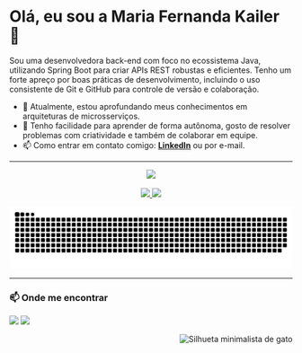 <div align="left">
  <h1>Olá, eu sou a Maria Fernanda Kailer 👋</h1>
</div>

<p align="left">
  Sou uma desenvolvedora back-end com foco no ecossistema Java, utilizando Spring Boot para criar APIs REST robustas e eficientes. Tenho um forte apreço por boas práticas de desenvolvimento, incluindo o uso consistente de Git e GitHub para controle de versão e colaboração.
</p>

- 🔭 Atualmente, estou aprofundando meus conhecimentos em arquiteturas de microsserviços.
- 🌱 Tenho facilidade para aprender de forma autônoma, gosto de resolver problemas com criatividade e também de colaborar em equipe.
- 📫 Como entrar em contato comigo: **[LinkedIn](www.linkedin.com/in/maria-fernanda-k)** ou por e-mail.

---
<p align="center">
  <a href="https://skillicons.dev">
    <img src="https://skillicons.dev/icons?i=java,spring,hibernate,maven,git,github,mysql,postgres,html,css,postman,idea&perline=6" />
  </a>
</p>


<div align="center">
  <a href="https://github.com/fernanda-kailer">
    <img height="180em" src="https://github-readme-stats.vercel.app/api?username=fernanda-kailer&show_icons=true&theme=dracula&include_all_commits=true&count_private=true"/>
    <img height="180em" src="https://github-readme-stats.vercel.app/api/top-langs/?username=fernanda-kailer&layout=compact&langs_count=7&theme=dracula"/>
  </a>

<p align="center">
  <img src="https://raw.githubusercontent.com/fernanda-kailer/fernanda-kailer/main/dist/github-contribution-grid-snake.svg" alt="snake animation">
</p>
</div>

---

### 📫 Onde me encontrar

<p align="left">
  <a href="www.linkedin.com/in/maria-fernanda-k" target="_blank"><img src="https://img.shields.io/badge/LinkedIn-0077B5?style=for-the-badge&logo=linkedin&logoColor=white" target="_blank"></a>
  <a href="mailto:fernandamariakailer@gmail.com" target="_blank"><img src="https://img.shields.io/badge/Gmail-D14836?style=for-the-badge&logo=gmail&logoColor=white" target="_blank"></a>
</p>

<div align="right">
  <img height="350" alt="Silhueta minimalista de gato" src="https://github.com/user-attachments/assets/11ef059d-e638-4ab9-a3e4-8a8f824eba52" />
</div>


